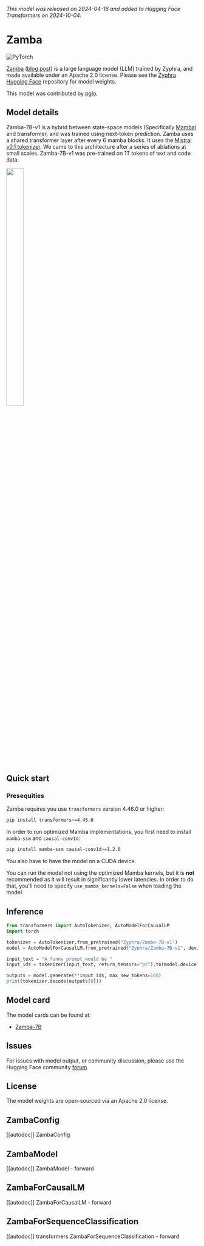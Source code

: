 <!--Copyright 2024 The HuggingFace Team. All rights reserved.

Licensed under the Apache License, Version 2.0 (the "License"); you may not use this file except in compliance with
the License. You may obtain a copy of the License at

http://www.apache.org/licenses/LICENSE-2.0

Unless required by applicable law or agreed to in writing, software distributed under the License is distributed on
an "AS IS" BASIS, WITHOUT WARRANTIES OR CONDITIONS OF ANY KIND, either express or implied. See the License for the
specific language governing permissions and limitations under the License.

⚠️ Note that this file is in Markdown but contain specific syntax for our doc-builder (similar to MDX) that may not be
rendered properly in your Markdown viewer.

-->
*This model was released on 2024-04-16 and added to Hugging Face Transformers on 2024-10-04.*
# Zamba

<div class="flex flex-wrap space-x-1">
<img alt="PyTorch" src="https://img.shields.io/badge/PyTorch-DE3412?style=flat&logo=pytorch&logoColor=white">
</div>

[Zamba](https://huggingface.co/papers/2405.16712) ([blog post](https://www.zyphra.com/post/zamba)) is a large language model (LLM) trained by Zyphra, and made available under an Apache 2.0 license. Please see the [Zyphra Hugging Face](https://huggingface.co/collections/zyphra/) repository for model weights.

This model was contributed by [pglo](https://huggingface.co/pglo).

## Model details

Zamba-7B-v1 is a hybrid between state-space models (Specifically [Mamba](https://github.com/state-spaces/mamba)) and transformer, and was trained using next-token prediction. Zamba uses a shared transformer layer after every 6 mamba blocks. It uses the [Mistral v0.1 tokenizer](https://huggingface.co/mistralai/Mistral-7B-v0.1). We came to this architecture after a series of ablations at small scales. Zamba-7B-v1 was pre-trained on 1T tokens of text and code data.

<img src=https://github.com/user-attachments/assets/c2cff209-b901-483c-87aa-774b82a0769f width=30% height=40% />

## Quick start

### Presequities

Zamba requires you use `transformers` version 4.46.0 or higher:
```bash
pip install transformers>=4.45.0
```

In order to run optimized Mamba implementations, you first need to install `mamba-ssm` and `causal-conv1d`:
```bash
pip install mamba-ssm causal-conv1d>=1.2.0
```
You also have to have the model on a CUDA device.

You can run the model not using the optimized Mamba kernels, but it is **not** recommended as it will result in significantly lower latencies. In order to do that, you'll need to specify `use_mamba_kernels=False` when loading the model.

## Inference

```python
from transformers import AutoTokenizer, AutoModelForCausalLM
import torch

tokenizer = AutoTokenizer.from_pretrained("Zyphra/Zamba-7B-v1")
model = AutoModelForCausalLM.from_pretrained("Zyphra/Zamba-7B-v1", device_map="auto", dtype=torch.bfloat16)

input_text = "A funny prompt would be "
input_ids = tokenizer(input_text, return_tensors="pt").to(model.device)

outputs = model.generate(**input_ids, max_new_tokens=100)
print(tokenizer.decode(outputs[0]))
```

## Model card

The model cards can be found at:
* [Zamba-7B](https://huggingface.co/Zyphra/Zamba-7B-v1)

## Issues
For issues with model output, or community discussion, please use the Hugging Face community [forum](https://huggingface.co/Zyphra/Zamba-7B-v1/discussions)

## License

The model weights are open-sourced via an Apache 2.0 license.

## ZambaConfig

[[autodoc]] ZambaConfig

## ZambaModel

[[autodoc]] ZambaModel
    - forward

## ZambaForCausalLM

[[autodoc]] ZambaForCausalLM
    - forward

## ZambaForSequenceClassification

[[autodoc]] transformers.ZambaForSequenceClassification
    - forward
